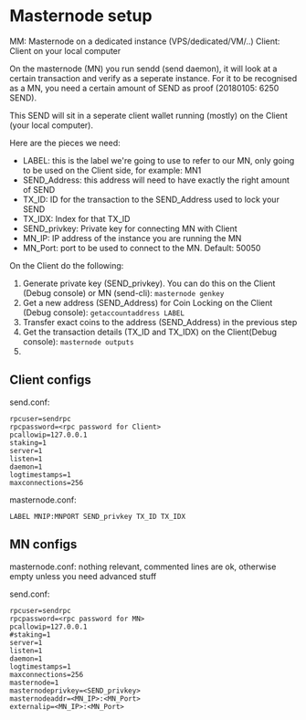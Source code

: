 # Masternode setup

MM: Masternode on a dedicated instance (VPS/dedicated/VM/..)
Client: Client on your local computer

On the masternode (MN) you run sendd (send daemon), it will look at a certain transaction and verify  as a seperate instance.
For it to be recognised as a MN, you need a certain amount of SEND as proof (20180105: 6250 SEND).

This SEND will sit in a seperate client wallet running (mostly) on the Client (your local computer).

Here are the pieces we need:

- LABEL: this is the label we're going to use to refer to our MN, only going to be used on the Client side, for example: MN1
- SEND_Address: this address will need to have exactly the right amount of SEND
- TX_ID: ID for the transaction to the SEND_Address used to lock your SEND
- TX_IDX: Index for that TX_ID
- SEND_privkey: Private key for connecting MN with Client
- MN_IP: IP address of the instance you are running the MN
- MN_Port: port to be used to connect to the MN. Default: 50050



On the Client do the following:
1. Generate private key (SEND_privkey). You can do this on the Client (Debug console) or MN (send-cli): `masternode genkey`
2. Get a new address (SEND_Address) for Coin Locking on the Client (Debug console): `getaccountaddress LABEL`
3. Transfer exact coins to the address (SEND_Address) in the previous step
4. Get the transaction details (TX_ID and TX_IDX) on the Client(Debug console): `masternode outputs`
5. 

## Client configs
send.conf:
```
rpcuser=sendrpc
rpcpassword=<rpc password for Client>
pcallowip=127.0.0.1
staking=1
server=1
listen=1
daemon=1
logtimestamps=1
maxconnections=256
```

masternode.conf:
```
LABEL MNIP:MNPORT SEND_privkey TX_ID TX_IDX
```

## MN configs

masternode.conf: 
	nothing relevant, commented lines are ok, otherwise empty unless you need advanced stuff

send.conf:
```
rpcuser=sendrpc
rpcpassword=<rpc password for MN>
pcallowip=127.0.0.1
#staking=1
server=1
listen=1
daemon=1
logtimestamps=1
maxconnections=256
masternode=1
masternodeprivkey=<SEND_privkey>
masternodeaddr=<MN_IP>:<MN_Port>
externalip=<MN_IP>:<MN_Port>
```

